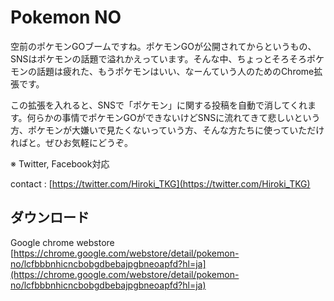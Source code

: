 # Pokemon NO

空前のポケモンGOブームですね。ポケモンGOが公開されてからというもの、SNSはポケモンの話題で溢れかえっています。そんな中、ちょっとそろそろポケモンの話題は疲れた、もうポケモンはいい、なーんていう人のためのChrome拡張です。

この拡張を入れると、SNSで「ポケモン」に関する投稿を自動で消してくれます。何らかの事情でポケモンGOができないけどSNSに流れてきて悲しいという方、ポケモンが大嫌いで見たくないっていう方、そんな方たちに使っていただければと。ぜひお気軽にどうぞ。

※ Twitter, Facebook対応

contact : [https://twitter.com/Hiroki_TKG](https://twitter.com/Hiroki_TKG)


## ダウンロード
Google chrome webstore  
[https://chrome.google.com/webstore/detail/pokemon-no/lcfbbbnhicncbobgdbebajpgbneoapfd?hl=ja](https://chrome.google.com/webstore/detail/pokemon-no/lcfbbbnhicncbobgdbebajpgbneoapfd?hl=ja)

